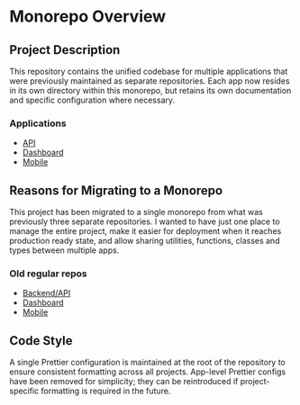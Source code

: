 # Monorepo Overview

## Project Description

This repository contains the unified codebase for multiple applications that were previously maintained as separate repositories. Each app now resides in its own directory within this monorepo, but retains its own documentation and specific configuration where necessary.

### Applications

- [API](./apps/api/README.md)
- [Dashboard](./apps/dashboard/README.md)
- [Mobile](./apps/mobile/README.md)

## Reasons for Migrating to a Monorepo

This project has been migrated to a single monorepo from what was previously three separate repositories. I wanted to have just one place to manage the entire project, make it easier for deployment when it reaches production ready state, and allow sharing utilities, functions, classes and types between multiple apps.

### Old regular repos

- [Backend/API](https://github.com/patryk-bernasiewicz/gdzie-jest-kosz-backend)
- [Dashboard](https://github.com/patryk-bernasiewicz/gdzie-jest-kosz-admin-dashboard)
- [Mobile](https://github.com/patryk-bernasiewicz/gdzie-jest-kosz)

## Code Style

A single Prettier configuration is maintained at the root of the repository to ensure consistent formatting across all projects. App-level Prettier configs have been removed for simplicity; they can be reintroduced if project-specific formatting is required in the future.
